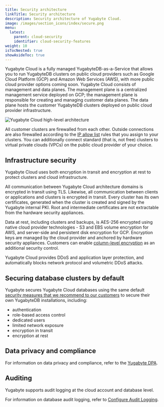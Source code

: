 ```yaml
---
title: Security architecture
linkTitle: Security architecture
description: Security architecture of Yugabyte Cloud.
image: /images/section_icons/index/secure.png
menu:
  latest:
    parent: cloud-security
    identifier: cloud-security-features
weight: 10
isTocNested: true
showAsideToc: true
---
```


Yugabyte Cloud is a fully managed YugabyteDB-as-a-Service that allows you to run YugabyteDB clusters on public cloud providers such as Google Cloud Platform (GCP) and Amazon Web Services (AWS), with more public cloud provider options coming soon. Yugabyte Cloud consists of management and data planes. The management plane is a centralized management service deployed on GCP; the management plane is responsible for creating and managing customer data planes. The data plane hosts the customer YugabyteDB clusters deployed on public cloud provider infrastructure.

![Yugabyte Cloud high-level architecture](/images/yb-cloud/cloud-security-diagram.png)

All customer clusters are firewalled from each other. Outside connections are also firewalled according to the [IP allow list](../../cloud-secure-clusters/add-connections/) rules that you assign to your clusters. You can additionally connect standard (that is, not free) clusters to virtual private clouds (VPCs) on the public cloud provider of your choice.

## Infrastructure security

Yugabyte Cloud uses both encryption in transit and encryption at rest to protect clusters and cloud infrastructure.

All communication between Yugabyte Cloud architecture domains is encrypted in transit using TLS. Likewise, all communication between clients or applications and clusters is encrypted in transit. Every cluster has its own certificates, generated when the cluster is created and signed by the Yugabyte internal PKI. Root and intermediate certificates are not extractable from the hardware security appliances.

Data at rest, including clusters and backups, is AES-256 encrypted using native cloud provider technologies - S3 and EBS volume encryption for AWS, and server-side and persistent disk encryption for GCP. Encryption keys are managed by the cloud provider and anchored by hardware security appliances. Customers can enable [column-level encryption](../../../secure/column-level-encryption) as an additional security control.

Yugabyte Cloud provides DDoS and application layer protection, and automatically blocks network protocol and volumetric DDoS attacks.

## Securing database clusters by default

Yugabyte secures Yugabyte Cloud databases using the same default [security measures that we recommend to our customers](../../../secure/security-checklist/) to secure their own YugabyteDB installations, including:

- authentication
- role-based access control
- dedicated users
- limited network exposure
- encryption in transit
- encryption at rest

## Data privacy and compliance

For information on data privacy and compliance, refer to the [Yugabyte DPA](https://www.yugabyte.com/yugabyte-cloud-data-processing-addendum/).

## Auditing

Yugabyte supports audit logging at the cloud account and database level.

For information on database audit logging, refer to [Configure Audit Logging](../../../secure/audit-logging/audit-logging-ysql/).
